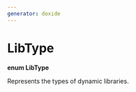 ```yaml
---
generator: doxide
---
```



# LibType

**enum LibType**


Represents the types of dynamic libraries.


